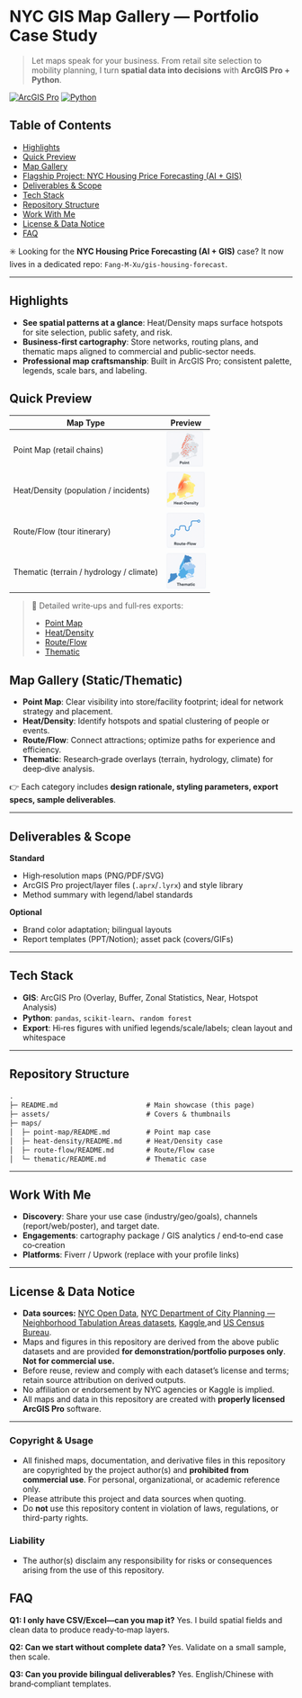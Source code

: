 # NYC GIS Map Gallery — Portfolio Case Study

> Let maps speak for your business. From retail site selection to mobility planning, I turn **spatial data into decisions** with **ArcGIS Pro + Python**.

[![ArcGIS Pro](https://img.shields.io/badge/ArcGIS%20Pro-3.x-blue)](https://chatgpt.com/g/g-p-688dcaa9fa248191a78f997ff15a869f-gisxiang-guan-nei-rong/c/689766b2-4b8c-8323-91b5-04719d279ef7?model=gpt-5-thinking#tech-stack)
 [![Python](https://img.shields.io/badge/Python-3.x-blue)](https://chatgpt.com/g/g-p-688dcaa9fa248191a78f997ff15a869f-gisxiang-guan-nei-rong/c/689766b2-4b8c-8323-91b5-04719d279ef7?model=gpt-5-thinking#tech-stack)

## Table of Contents

- [Highlights](#highlights)
- [Quick Preview](#quick-preview)
- [Map Gallery](#map-gallery)
- [Flagship Project: NYC Housing Price Forecasting (AI + GIS)](https://github.com/Fang-M-Xu/gis-housing-forecast)
- [Deliverables & Scope](#deliverables--scope)
- [Tech Stack](#tech-stack)
- [Repository Structure](#repository-structure)
- [Work With Me](#work-with-me)
- [License & Data Notice](#license--data-notice)
- [FAQ](#faq)

✳️ Looking for the **NYC Housing Price Forecasting (AI + GIS)** case? It now lives in a dedicated repo: `Fang-M-Xu/gis-housing-forecast`.

------

## Highlights

- **See spatial patterns at a glance**: Heat/Density maps surface hotspots for site selection, public safety, and risk.
- **Business‑first cartography**: Store networks, routing plans, and thematic maps aligned to commercial and public‑sector needs.
- **Professional map craftsmanship**: Built in ArcGIS Pro; consistent palette, legends, scale bars, and labeling.

## Quick Preview

| Map Type                                 | Preview                                                      |
| ---------------------------------------- | ------------------------------------------------------------ |
| Point Map (retail chains)                | ![Point](logo\point.png) |
| Heat/Density (population / incidents)    | ![Heat](logo\heat.png) |
| Route/Flow (tour itinerary)              | ![Route](logo\route.png) |
| Thematic (terrain / hydrology / climate) | ![Thematic](logo\thematic.png) |

> 📂 Detailed write‑ups and full‑res exports:
> - [Point Map](maps/point-map/README.md)
> - [Heat/Density](maps/heat-density/README.md)
> - [Route/Flow](maps/route-flow/README.md)
> - [Thematic](maps/thematic/README.md)


## Map Gallery (Static/Thematic)

- **Point Map**: Clear visibility into store/facility footprint; ideal for network strategy and placement.
- **Heat/Density**: Identify hotspots and spatial clustering of people or events.
- **Route/Flow**: Connect attractions; optimize paths for experience and efficiency.
- **Thematic**: Research‑grade overlays (terrain, hydrology, climate) for deep‑dive analysis.

👉 Each category includes **design rationale, styling parameters, export specs, sample deliverables**.

------

## Deliverables & Scope

**Standard**

- High‑resolution maps (PNG/PDF/SVG)
- ArcGIS Pro project/layer files (`.aprx`/`.lyrx`) and style library
- Method summary with legend/label standards

**Optional**

- Brand color adaptation; bilingual layouts
- Report templates (PPT/Notion); asset pack (covers/GIFs)

------

## Tech Stack

- **GIS**: ArcGIS Pro (Overlay, Buffer, Zonal Statistics, Near, Hotspot Analysis)
- **Python**: `pandas`, `scikit-learn`、`random forest`
- **Export**: Hi‑res figures with unified legends/scale/labels; clean layout and whitespace

------

## Repository Structure

```text
.
├─ README.md                      # Main showcase (this page)
├─ assets/                        # Covers & thumbnails
├─ maps/
│  ├─ point-map/README.md         # Point map case
│  ├─ heat-density/README.md      # Heat/Density case
│  ├─ route-flow/README.md        # Route/Flow case
│  └─ thematic/README.md          # Thematic case

```

------

## Work With Me

- **Discovery**: Share your use case (industry/geo/goals), channels (report/web/poster), and target date.
- **Engagements**: cartography package / GIS analytics / end‑to‑end case co‑creation
- **Platforms**: Fiverr / Upwork (replace with your profile links)

------

## License & Data Notice

- **Data sources:** [NYC Open Data](https://opendata.cityofnewyork.us/), [NYC Department of City Planning — Neighborhood Tabulation Areas datasets](https://www.nyc.gov/content/planning/pages/resources/datasets/neighborhood-tabulation),  [Kaggle](https://www.kaggle.com/),and [US Census Bureau](https://www.census.gov/en.html).
- Maps and figures in this repository are derived from the above public datasets and are provided **for demonstration/portfolio purposes only**. **Not for commercial use.**
- Before reuse, review and comply with each dataset’s license and terms; retain source attribution on derived outputs.
- No affiliation or endorsement by NYC agencies or Kaggle is implied.
- All maps and data in this repository are created with **properly licensed ArcGIS Pro** software.
------
### Copyright & Usage

- All finished maps, documentation, and derivative files in this repository are copyrighted by the project author(s) and **prohibited from commercial use**. For personal, organizational, or academic reference only.
- Please attribute this project and data sources when quoting.
- Do **not** use this repository content in violation of laws, regulations, or third-party rights.

### Liability

- The author(s) disclaim any responsibility for risks or consequences arising from the use of this repository.

## FAQ

**Q1: I only have CSV/Excel—can you map it?** Yes. I build spatial fields and clean data to produce ready‑to‑map layers.

**Q2: Can we start without complete data?** Yes. Validate on a small sample, then scale.

**Q3: Can you provide bilingual deliverables?** Yes. English/Chinese with brand‑compliant templates.
